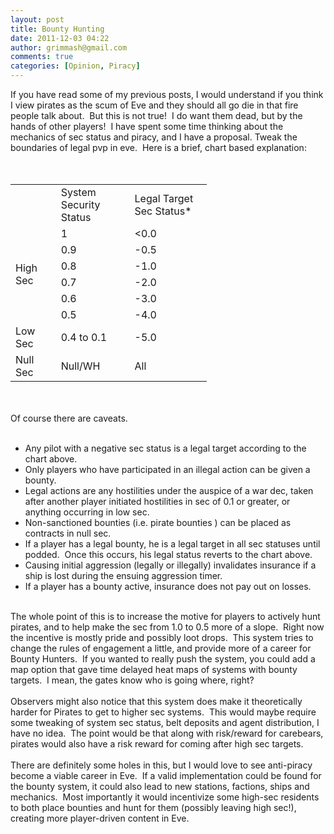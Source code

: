 ```yaml
---
layout: post
title: Bounty Hunting
date: 2011-12-03 04:22
author: grimmash@gmail.com
comments: true
categories: [Opinion, Piracy]
---
```

If you have read some of my previous posts, I would understand if you think I view pirates as the scum of Eve and they should all go die in that fire people talk about. &nbsp;But this is not true! &nbsp;I do want them dead, but by the hands of other players! &nbsp;I have spent some time thinking about the mechanics of sec status and piracy, and I have a proposal. Tweak the boundaries of legal pvp in eve. &nbsp;Here is a brief, chart based explanation:<br /><br />          <br /><table border="0" cellpadding="0" cellspacing="0" style="border-collapse: collapse; width: 314px;"><!--StartFragment--> <colgroup><col style="width: 65pt;" width="65"></col> <col style="mso-width-alt: 4992; mso-width-source: userset; width: 117pt;" width="117"></col> <col style="mso-width-alt: 5632; mso-width-source: userset; width: 132pt;" width="132"></col> </colgroup><tbody><tr height="15" style="height: 15.0pt;">  <td height="15" style="height: 15.0pt; width: 65pt;" width="65"></td>  <td style="width: 117pt;" width="117">System Security Status</td>  <td style="border-left: none; width: 132pt;" width="132">Legal Target   Sec Status*</td> </tr><tr height="15" style="height: 15.0pt;">  <td height="90" rowspan="6" style="height: 90.0pt;">High Sec</td>  <td style="border-left: none; border-top: none;">1</td>  <td style="border-left: none; border-top: none;">&lt;0.0</td> </tr><tr height="15" style="height: 15.0pt;">  <td height="15" style="border-left: none; border-top: none; height: 15.0pt;">0.9</td>  <td style="border-left: none; border-top: none;">-0.5</td> </tr><tr height="15" style="height: 15.0pt;">  <td height="15" style="border-left: none; border-top: none; height: 15.0pt;">0.8</td>  <td style="border-left: none; border-top: none;">-1.0</td> </tr><tr height="15" style="height: 15.0pt;">  <td height="15" style="border-left: none; border-top: none; height: 15.0pt;">0.7</td>  <td style="border-left: none; border-top: none;">-2.0</td> </tr><tr height="15" style="height: 15.0pt;">  <td height="15" style="border-left: none; border-top: none; height: 15.0pt;">0.6</td>  <td style="border-left: none; border-top: none;">-3.0</td> </tr><tr height="15" style="height: 15.0pt;">  <td height="15" style="border-left: none; border-top: none; height: 15.0pt;">0.5</td>  <td style="border-left: none; border-top: none;">-4.0</td> </tr><tr height="15" style="height: 15.0pt;">  <td height="15" style="border-top: none; height: 15.0pt;">Low Sec</td>  <td style="border-left: none; border-top: none;">0.4 to 0.1</td>  <td style="border-left: none; border-top: none;">-5.0</td> </tr><tr height="15" style="height: 15.0pt;">  <td height="15" style="border-top: none; height: 15.0pt;">Null Sec</td>  <td style="border-left: none; border-top: none;">Null/WH</td>  <td style="border-left: none; border-top: none;">All</td> </tr><!--EndFragment--></tbody></table><br /><br />Of course there are caveats.<br /><br /><ul><li>Any pilot with a negative sec status is a legal target according to the chart above.</li><li>Only players who have participated in an illegal action can be given a bounty.</li><li>Legal actions are any hostilities under the auspice of a war dec, taken after another player initiated hostilities in sec of 0.1 or greater, or anything occurring in low sec.</li><li>Non-sanctioned bounties (i.e. pirate bounties ) can be placed as contracts in null sec.</li><li>If a player has a legal bounty, he is a legal target in all sec statuses until podded. &nbsp;Once this occurs, his legal status reverts to the chart above.</li><li>Causing initial aggression (legally or illegally) invalidates insurance if a ship is lost during the ensuing aggression timer.</li><li>If a player has a bounty active, insurance does not pay out on losses.</li></ul><div><br /></div><div>The whole point of this is to increase the motive for players to actively hunt pirates, and to help make the sec from 1.0 to 0.5 more of a slope. &nbsp;Right now the incentive is mostly pride and possibly loot drops. &nbsp;This system tries to change the rules of engagement a little, and provide more of a career for Bounty Hunters. &nbsp;If you wanted to really push the system, you could add a map option that gave time delayed heat maps of systems with bounty targets. &nbsp;I mean, the gates know who is going where, right?</div><div><br /></div><div>Observers might also notice that this system does make it theoretically harder for Pirates to get to higher sec systems. &nbsp;This would maybe require some tweaking of system sec status, belt deposits and agent distribution, I have no idea. &nbsp;The point would be that along with risk/reward for carebears, pirates would also have a risk reward for coming after high sec targets.</div><div><br /></div><div>There are definitely some holes in this, but I would love to see anti-piracy become a viable career in Eve. &nbsp;If a valid implementation could be found for the bounty system, it could also lead to new stations, factions, ships and mechanics. &nbsp;Most importantly it would incentivize some high-sec residents to both place bounties and hunt for them (possibly leaving high sec!), creating more player-driven content in Eve.</div>
